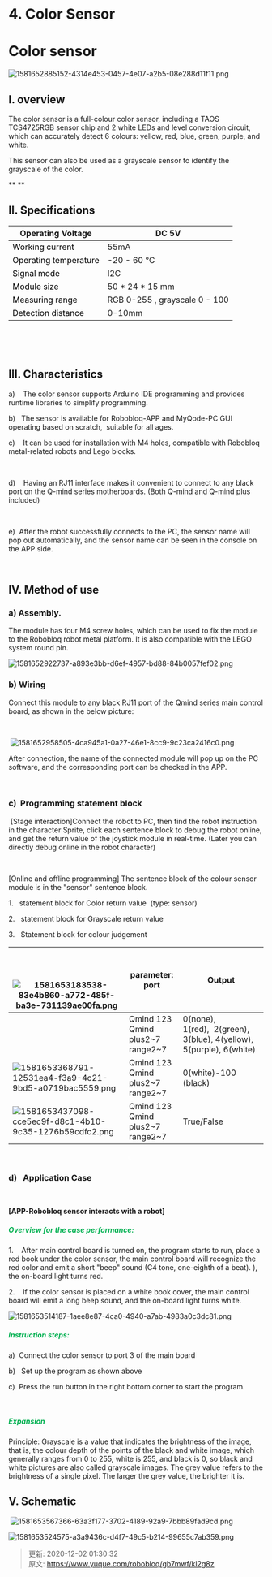 # 4. Color Sensor 

# Color sensor
![1581652885152-4314e453-0457-4e07-a2b5-08e288d11f11.png](./img/_16XdYW8GF-qz_az/1581652885152-4314e453-0457-4e07-a2b5-08e288d11f11-917718.png)

## Ⅰ. overview 
The color sensor is a full-colour color sensor, including a TAOS TCS4725RGB sensor chip and 2 white LEDs and level conversion circuit, which can accurately detect 6 colours: yellow, red, blue, green, purple, and white.

This sensor can also be used as a grayscale sensor to identify the grayscale of the color.

** **

## Ⅱ. Specifications
| Operating Voltage | DC 5V |
| --- | --- |
| <font style="color:black;">Working   current</font> | 55mA |
| <font style="color:black;">Operating   temperature</font> | -20 - 60 ℃ |
| <font style="color:black;">Signal   mode</font> | I2C |
| <font style="color:black;">Module   size</font> | 50 * 24 * 15 mm |
| <font style="color:black;">Measuring   range</font> | RGB 0-255 , grayscale 0 - 100 |
| <font style="color:black;">Detection   distance</font> | 0-10mm |


 

 

## Ⅲ. Characteristics
a)    The color sensor supports Arduino IDE programming and provides runtime libraries to simplify programming.

b)   The sensor is available for Robobloq-APP and MyQode-PC GUI operating based on scratch,  suitable for all ages.



c)    It can be used for installation with M4 holes, compatible with Robobloq metal-related robots and Lego blocks.

 

d)    Having an RJ11 interface makes it convenient to connect to any black port on the Q-mind series motherboards. (Both Q-mind and Q-mind plus included)

 

e)  After the robot successfully connects to the PC, the sensor name will pop out automatically, and the sensor name can be seen in the console on the APP side.

 

## Ⅳ. Method of use
### a) Assembly.
The module has four M4 screw holes, which can be used to fix the module to the Robobloq robot metal platform. It is also compatible with the LEGO system round pin.

![1581652922737-a893e3bb-d6ef-4957-bd88-84b0057fef02.png](./img/_16XdYW8GF-qz_az/1581652922737-a893e3bb-d6ef-4957-bd88-84b0057fef02-210018.png)



### b) Wiring
Connect this module to any black RJ11 port of the Qmind series main control board, as shown in the below picture:

 



 ![1581652958505-4ca945a1-0a27-46e1-8cc9-9c23ca2416c0.png](./img/_16XdYW8GF-qz_az/1581652958505-4ca945a1-0a27-46e1-8cc9-9c23ca2416c0-622843.png)

After connection, the name of the connected module will pop up on the PC software, and the corresponding port can be checked in the APP.

 

### c)  Programming statement block
 [Stage interaction]Connect the robot to PC, then find the robot instruction in the character Sprite, click each sentence block to debug the robot online, and get the return value of the joystick module in real-time. (Later you can directly debug online in the robot character)

 

[Online and offline programming] The sentence block of the colour sensor module is in the "sensor" sentence block.

1.   statement block for Color return value  (type: sensor)

2.   statement block for Grayscale return value

3.   Statement block for colour judgement



| <br/><br/> ![1581653183538-83e4b860-a772-485f-ba3e-731139ae00fa.png](./img/_16XdYW8GF-qz_az/1581653183538-83e4b860-a772-485f-ba3e-731139ae00fa-328616.png) | parameter: port | Output |
| --- | --- | --- |
| | Qmind 123<br/>Qmind plus2~7<br/>range2~7 | 0(none),<br/>1(red),    2(green), 3(blue), 4(yellow), 5(purple), 6(white) |
| ![1581653368791-12531ea4-f3a9-4c21-9bd5-a0719bac5559.png](./img/_16XdYW8GF-qz_az/1581653368791-12531ea4-f3a9-4c21-9bd5-a0719bac5559-424470.png) | Qmind 123<br/>Qmind plus2~7<br/>range2~7 | 0(white)-100 (black) |
| ![1581653437098-cce5ec9f-d8c1-4b10-9c35-1276b59cdfc2.png](./img/_16XdYW8GF-qz_az/1581653437098-cce5ec9f-d8c1-4b10-9c35-1276b59cdfc2-272888.png) | Qmind 123<br/>Qmind plus2~7<br/>range2~7 | True/False |


<font style="color:white;">                                                            c</font>

### d)   Application Case
 

**[APP-Robobloq sensor interacts with a robot]**

##### <font style="color:#00B050;">Overview for the case performance:</font>
1.    After main control board is turned on, the program starts to run, place a red book under the color sensor, the main control board will recognize the red color and emit a short "beep" sound (C4 tone, one-eighth of a beat). ), the on-board light turns red.

2.    If the color sensor is placed on a white book cover, the main control board will emit a long beep sound, and the on-board light turns white.



![1581653514187-1aee8e87-4ca0-4940-a7ab-4983a0c3dc81.png](./img/_16XdYW8GF-qz_az/1581653514187-1aee8e87-4ca0-4940-a7ab-4983a0c3dc81-482767.png) 

##### <font style="color:#00B050;">Instruction steps:</font>
a)  Connect the color sensor to port 3 of the main board

b)   Set up the program as shown above

c)  Press the run button in the right bottom corner to start the program.

 

##### <font style="color:#00B050;">Expansion</font>
Principle: Grayscale is a value that indicates the brightness of the image, that is, the colour depth of the points of the black and white image, which generally ranges from 0 to 255, white is 255, and black is 0, so black and white pictures are also called grayscale images. The grey value refers to the brightness of a single pixel. The larger the grey value, the brighter it is.

## V. Schematic
 ![1581653567366-63a3f177-3702-4189-92a9-7bbb89fad9cd.png](./img/_16XdYW8GF-qz_az/1581653567366-63a3f177-3702-4189-92a9-7bbb89fad9cd-915371.png)

![1581653524575-a3a9436c-d4f7-49c5-b214-99655c7ab359.png](./img/_16XdYW8GF-qz_az/1581653524575-a3a9436c-d4f7-49c5-b214-99655c7ab359-049712.png)



> 更新: 2020-12-02 01:30:32  
> 原文: <https://www.yuque.com/robobloq/gb7mwf/kl2g8z>